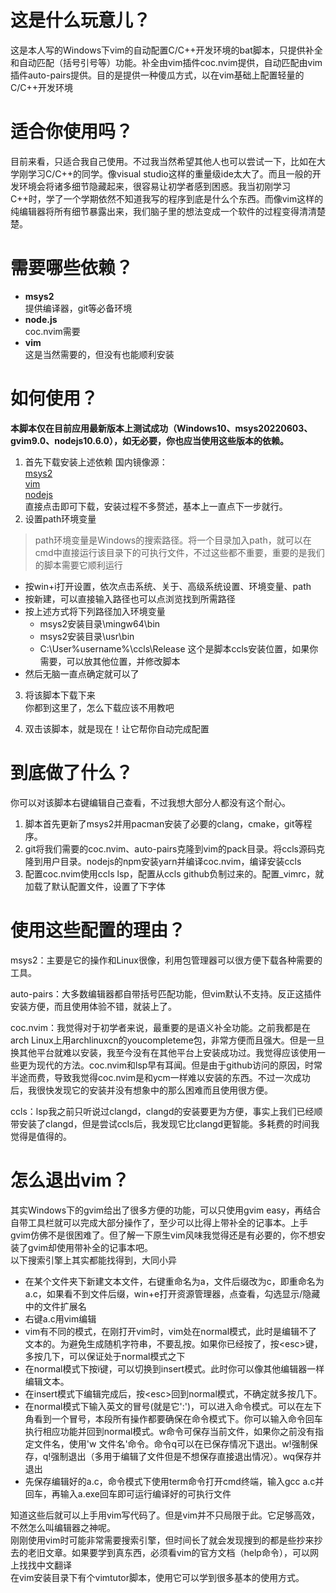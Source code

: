 # 这是什么玩意儿？

这是本人写的Windows下vim的自动配置C/C++开发环境的bat脚本，只提供补全和自动匹配（括号引号等）功能。补全由vim插件coc.nvim提供，自动匹配由vim插件auto-pairs提供。目的是提供一种傻瓜方式，以在vim基础上配置轻量的C/C++开发环境

# 适合你使用吗？
目前来看，只适合我自己使用。不过我当然希望其他人也可以尝试一下，比如在大学刚学习C/C++的同学。像visual studio这样的重量级ide太大了。而且一般的开发环境会将诸多细节隐藏起来，很容易让初学者感到困惑。我当初刚学习C++时，学了一个学期依然不知道我写的程序到底是什么个东西。而像vim这样的纯编辑器将所有细节暴露出来，我们脑子里的想法变成一个软件的过程变得清清楚楚。

# 需要哪些依赖？

- __msys2__ <br>提供编译器，git等必备环境
- __node.js__ <br>coc.nvim需要
- __vim__ <br>这是当然需要的，但没有也能顺利安装

# 如何使用？
__本脚本仅在目前应用最新版本上测试成功（Windows10、msys20220603、gvim9.0、nodejs10.6.0），如无必要，你也应当使用这些版本的依赖。__

1. 首先下载安装上述依赖<cr>
国内镜像源：<br>
[msys2](https://mirrors.ustc.edu.cn/msys2/distrib/msys2-x86_64-latest.exe)<br>
[vim](https://mirrors.ustc.edu.cn/vim/pc/gvim90.exe)<br>
[nodejs](https://mirrors.ustc.edu.cn/node/latest/node-v18.6.0-x64.msi)<br>
直接点击即可下载，安装过程不多赘述，基本上一直点下一步就行。
2. 设置path环境变量<br>
  >path环境变量是Windows的搜索路径。将一个目录加入path，就可以在cmd中直接运行该目录下的可执行文件，不过这些都不重要，重要的是我们的脚本需要它顺利运行<br>
  
  - 按win+i打开设置，依次点击系统、关于、高级系统设置、环境变量、path<br>
  - 按新建，可以直接输入路径也可以点浏览找到所需路径
  - 按上述方式将下列路径加入环境变量
    - msys2安装目录\mingw64\bin
    - msys2安装目录\usr\bin
    - C:\User\%username%\ccls\Release 这个是脚本ccls安装位置，如果你需要，可以放其他位置，并修改脚本
  - 然后无脑一直点确定就可以了
  
3. 将该脚本下载下来<br>
  你都到这里了，怎么下载应该不用教吧
  
4. 双击该脚本，就是现在！让它帮你自动完成配置
  
# 到底做了什么？
  你可以对该脚本右键编辑自己查看，不过我想大部分人都没有这个耐心。
  1. 脚本首先更新了msys2并用pacman安装了必要的clang，cmake，git等程序。
  2. git将我们需要的coc.nvim、auto-pairs克隆到vim的pack目录。将ccls源码克隆到用户目录。nodejs的npm安装yarn并编译coc.nvim，编译安装ccls
  3. 配置coc.nvim使用ccls lsp，配置从ccls github负制过来的。配置_vimrc，就加载了默认配置文件，设置了下字体
  
# 使用这些配置的理由？
  msys2：主要是它的操作和Linux很像，利用包管理器可以很方便下载各种需要的工具。
  
  auto-pairs：大多数编辑器都自带括号匹配功能，但vim默认不支持。反正这插件安装方便，而且使用体验不错，就装上了。
  
  coc.nvim：我觉得对于初学者来说，最重要的是语义补全功能。之前我都是在arch Linux上用archlinuxcn的youcompleteme包，非常方便而且强大。但是一旦换其他平台就难以安装，我至今没有在其他平台上安装成功过。我觉得应该使用一些更为现代的方法。coc.nvim和lsp早有耳闻。但是由于github访问的原因，时常半途而费，导致我觉得coc.nvim是和ycm一样难以安装的东西。不过一次成功后，我很快发现它的安装并没有想象中的那么困难而且使用很方便。
  
  ccls：lsp我之前只听说过clangd，clangd的安装要更为方便，事实上我们已经顺带安装了clangd，但是尝试ccls后，我发现它比clangd更智能。多耗费的时间我觉得是值得的。
  # 怎么退出vim？
  其实Windows下的gvim给出了很多方便的功能，可以只使用gvim easy，再结合自带工具栏就可以完成大部分操作了，至少可以比得上带补全的记事本。上手gvim仿佛不是很困难了。但了解一下原生vim风味我觉得还是有必要的，你不想安装了gvim却使用带补全的记事本吧。<br>
  以下搜索引擎上其实都能找得到，大同小异
  - 在某个文件夹下新建文本文件，右键重命名为a，文件后缀改为c，即重命名为a.c，如果看不到文件后缀，win+e打开资源管理器，点查看，勾选显示/隐藏中的文件扩展名
- 右键a.c用vim编辑
- vim有不同的模式，在刚打开vim时，vim处在normal模式，此时是编辑不了文本的。为避免生成随机字符串，不要乱按。如果你已经按了，按\<esc>键，多按几下，可以保证处于normal模式之下
- 在normal模式下按i键，可以切换到insert模式。此时你可以像其他编辑器一样编辑文本。
- 在insert模式下编辑完成后，按\<esc>回到normal模式，不确定就多按几下。
- 在normal模式下输入英文的冒号(就是它':')，可以进入命令模式。可以在左下角看到一个冒号，本段所有操作都要确保在命令模式下。你可以输入命令回车执行相应功能并回到normal模式。w命令可保存当前文件，如果你之前没有指定文件名，使用'w 文件名'命令。命令q可以在已保存情况下退出。w!强制保存，q!强制退出（多用于编辑了文件但是不想保存直接退出情况）。wq保存并退出
- 先保存编辑好的a.c，命令模式下使用term命令打开cmd终端，输入gcc a.c并回车，再输入a.exe回车即可运行编译好的可执行文件

知道这些后就可以上手用vim写代码了。但是vim并不只局限于此。它足够高效，不然怎么叫编辑器之神呢。<br>
刚刚使用vim时可能非常需要搜索引擎，但时间长了就会发现搜到的都是些抄来抄去的老旧文章。如果要学到真东西，必须看vim的官方文档（help命令），可以网上找找中文翻译<br>
在vim安装目录下有个vimtutor脚本，使用它可以学到很多基本的使用方式。